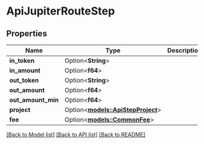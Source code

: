 # ApiJupiterRouteStep

## Properties

Name | Type | Description | Notes
------------ | ------------- | ------------- | -------------
**in_token** | Option<**String**> |  | [optional]
**in_amount** | Option<**f64**> |  | [optional]
**out_token** | Option<**String**> |  | [optional]
**out_amount** | Option<**f64**> |  | [optional]
**out_amount_min** | Option<**f64**> |  | [optional]
**project** | Option<[**models::ApiStepProject**](apiStepProject.md)> |  | [optional]
**fee** | Option<[**models::CommonFee**](commonFee.md)> |  | [optional]

[[Back to Model list]](../README.md#documentation-for-models) [[Back to API list]](../README.md#documentation-for-api-endpoints) [[Back to README]](../README.md)


